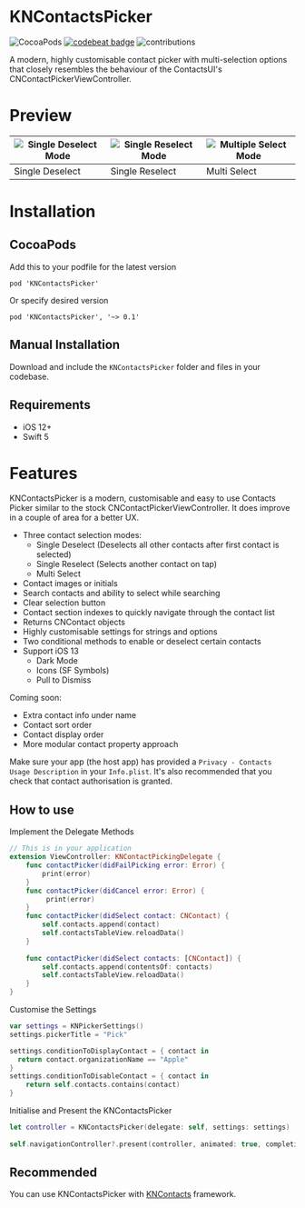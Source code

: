 # KNContactsPicker
![CocoaPods](https://img.shields.io/cocoapods/v/KNContactsPicker) [![codebeat badge](https://codebeat.co/badges/aaf07a97-7f1b-4c91-9966-2dcbbfb34ae5)](https://codebeat.co/projects/github-com-dragosrobertn-kncontactspicker-master) ![contributions](https://img.shields.io/badge/contributions-welcome-informational.svg)

A modern, highly customisable contact picker with multi-selection options that closely resembles the behaviour of the ContactsUI's CNContactPickerViewController.

# Preview
|![Single Deselect Mode](https://github.com/dragosrobertn/KNContactsPicker/blob/master/PreviewGIFs/SingleDeselectMode.gif)|![Single Reselect Mode](https://github.com/dragosrobertn/KNContactsPicker/blob/master/PreviewGIFs/SingleReselectMode.gif)|![Multiple Select Mode](https://github.com/dragosrobertn/KNContactsPicker/blob/master/PreviewGIFs/MultiSelectionMode.gif)|
|---|---|---|
|Single Deselect|Single Reselect|Multi Select|

# Installation

## CocoaPods
Add this to your podfile for the latest version
```
pod 'KNContactsPicker'
```
Or specify desired version
```
pod 'KNContactsPicker', '~> 0.1'
```


## Manual Installation
Download and include the `KNContactsPicker` folder and files in your codebase.

## Requirements
 - iOS 12+
 - Swift 5
 
# Features
KNContactsPicker is a modern, customisable and easy to use Contacts Picker similar to the stock CNContactPickerViewController. It does improve in a couple of area for a better UX.

- Three contact selection modes:
  - Single Deselect (Deselects all other contacts after first contact is selected)
  - Single Reselect (Selects another contact on tap)
  - Multi Select
- Contact images or initials
- Search contacts and ability to select while searching
- Clear selection button
- Contact section indexes to quickly navigate through the contact list
- Returns CNContact objects
- Highly customisable settings for strings and options
- Two conditional methods to enable or deselect certain contacts
- Support iOS 13 
  - Dark Mode
  - Icons (SF Symbols)
  - Pull to Dismiss

Coming soon:
- Extra contact info under name
- Contact sort order
- Contact display order
- More modular contact property approach

Make sure your app (the host app) has provided a `Privacy - Contacts Usage Description` in your `Info.plist`. 
It's also recommended that you check that contact authorisation is granted. 

## How to use
Implement the Delegate Methods
```swift
// This is in your application
extension ViewController: KNContactPickingDelegate {
    func contactPicker(didFailPicking error: Error) {
        print(error)
    }
    func contactPicker(didCancel error: Error) {
         print(error)
    }
    func contactPicker(didSelect contact: CNContact) {
        self.contacts.append(contact)
        self.contactsTableView.reloadData()
    }
    
    func contactPicker(didSelect contacts: [CNContact]) {
        self.contacts.append(contentsOf: contacts)
        self.contactsTableView.reloadData()
    }
}
```

Customise the Settings
```swift
var settings = KNPickerSettings()
settings.pickerTitle = "Pick"

settings.conditionToDisplayContact = { contact in
  return contact.organizationName == "Apple"
}
settings.conditionToDisableContact = { contact in
    return self.contacts.contains(contact)
}
```
Initialise and Present the KNContactsPicker
```swift
let controller = KNContactsPicker(delegate: self, settings: settings)
        
self.navigationController?.present(controller, animated: true, completion: nil)
```

## Recommended
You can use KNContactsPicker with [KNContacts](https://github.com/dragosrobertn/KNContacts) framework.
